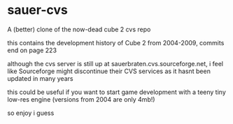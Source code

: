 sauer-cvs
=========

A (better) clone of the now-dead cube 2 cvs repo

this contains the development history of Cube 2 from 2004-2009,
commits end on page 223

although the cvs server is still up at sauerbraten.cvs.sourceforge.net,
i feel like Sourceforge might discontinue their CVS services as it hasnt been updated in many years

this could be useful if you want to start game development with a teeny tiny low-res engine 
(versions from 2004 are only 4mb!)

so enjoy i guess
